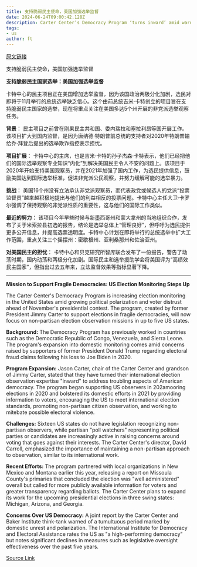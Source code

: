 ```yaml
---
title: 支持脆弱民主使命，美国加强选举监督
date: 2024-06-24T09:00:42.128Z
description: Carter Center’s Democracy Program ‘turns inward’ amid warnings from supporters of Donald Trump of electoral fraud
tags: 
- us
author: ft
---
```


[原文链接](https://ft.com/content/70efc1c9-4299-49f1-9b35-d18ffbca17b3)

支持脆弱民主使命，美国加强选举监督

**支持脆弱民主国家选举：美国加强选举监督**

卡特中心的民主项目正在美国增加选举监督，因为该国政治两极分化加剧，选民对即将于11月举行的总统选举缺乏信心。这个由前总统吉米·卡特创立的项目旨在支持脆弱民主国家的选举，现在将重点关注在美国多达5个州开展的非党派选举观察任务。

**背景**：
民主项目之前曾在刚果民主共和国、委内瑞拉和塞拉利昂等国开展工作。该项目扩大到国内监督，是因为唐纳德·特朗普前总统的支持者对2020年特朗普输给乔·拜登后提出的选举欺诈指控表示担忧。

**项目扩展**：
卡特中心的主席，也是吉米·卡特的孙子杰森·卡特表示，他们已经把他们的国际选举观察专业知识“内化”到解决美国民主令人不安的问题上。该项目于2020年开始支持美国观察员，并在2021年加强了国内工作，为选民提供信息，鼓励美国达到国际选举标准，促进非党派公民观察，并努力缓解可能的选举暴力。

**挑战**：
美国16个州没有立法承认非党派观察员，而代表政党或候选人的党派“投票监督员”越来越积极地提出与他们的利益相反的投票问题。卡特中心主任大卫·卡罗尔强调了保持观察的非党派性质的重要性，这与他们的国际工作类似。

**最近的努力**：
该项目今年早些时候与新墨西哥州和蒙大拿州的当地组织合作，发布了关于米索拉县初选的报告，结论是选举总体上“管理良好”，但呼吁为选民提供更多公开信息，并提高选票透明度。卡特中心计划在即将举行的总统选举中扩大工作范围，重点关注三个摇摆州：密歇根州、亚利桑那州和佐治亚州。

**对美国民主的担忧**：
卡特中心和贝克研究所智库联合发布了一份报告，警告了动荡时期，国内动荡和两极分化加剧。国际民主和选举援助学会将美国评为“高绩效民主国家”，但指出过去五年来，立法监督效果等指标显著下降。

---

 **Mission to Support Fragile Democracies: US Election Monitoring Steps Up**

The Carter Center's Democracy Program is increasing election monitoring in the United States amid growing political polarization and voter distrust ahead of November's presidential contest. The program, created by former President Jimmy Carter to support elections in fragile democracies, will now focus on non-partisan election observation missions in up to five US states.

**Background:**
The Democracy Program has previously worked in countries such as the Democratic Republic of Congo, Venezuela, and Sierra Leone. The program's expansion into domestic monitoring comes amid concerns raised by supporters of former President Donald Trump regarding electoral fraud claims following his loss to Joe Biden in 2020.

**Program Expansion:**
Jason Carter, chair of the Carter Center and grandson of Jimmy Carter, stated that they have turned their international election observation expertise "inward" to address troubling aspects of American democracy. The program began supporting US observers in 202amooring elections in 2020 and bolstered its domestic efforts in 2021 by providing information to voters, encouraging the US to meet international election standards, promoting non-partisan citizen observation, and working to mitebate possible electoral violence.

**Challenges:**
Sixteen US states do not have legislation recognizing non-partisan observers, while partisan "poll watchers" representing political parties or candidates are increasingly active in raising concerns around voting that goes against their interests. The Carter Center's director, David Carroll, emphasized the importance of maintaining a non-partisan approach to observation, similar to its international work.

**Recent Efforts:**
The program partnered with local organizations in New Mexico and Montana earlier this year, releasing a report on Missoula County's primaries that concluded the election was "well administered" overall but called for more publicly available information for voters and greater transparency regarding ballots. The Carter Center plans to expand its work for the upcoming presidential elections in three swing states: Michigan, Arizona, and Georgia.

**Concerns Over US Democracy:**
A joint report by the Carter Center and Baker Institute think-tank warned of a tumultuous period marked by domestic unrest and polarization. The International Institute for Democracy and Electoral Assistance rates the US as "a high-performing democracy" but notes significant declines in measures such as legislative oversight effectiveness over the past five years.

[Source Link](https://ft.com/content/70efc1c9-4299-49f1-9b35-d18ffbca17b3)

